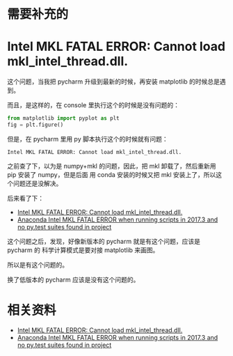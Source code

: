 # 需要补充的


# Intel MKL FATAL ERROR: Cannot load mkl_intel_thread.dll.

这个问题，当我把 pycharm 升级到最新的时候，再安装 matplotlib 的时候总是遇到。

而且，是这样的，在 console 里执行这个的时候是没有问题的：

```py
from matplotlib import pyplot as plt
fig = plt.figure()
```

但是，在 pycharm 里用 py 脚本执行这个的时候就有问题：

```
Intel MKL FATAL ERROR: Cannot load mkl_intel_thread.dll.
```

之前查了下，以为是 numpy+mkl 的问题，因此，把 mkl 卸载了，然后重新用 pip 安装了 numpy，但是后面 用 conda 安装的时候又把 mkl 安装上了，所以这个问题还是没解决。

后来看了下：

- [Intel MKL FATAL ERROR: Cannot load mkl_intel_thread.dll. ](https://intellij-support.jetbrains.com/hc/en-us/community/posts/360000365510-Intel-MKL-FATAL-ERROR-Cannot-load-mkl-intel-thread-dll-)
- [Anaconda Intel MKL FATAL ERROR when running scripts in 2017.3 and no py.test suites found in project](https://youtrack.jetbrains.com/issue/PY-27466)

这个问题之后，发现，好像新版本的 pycharm 就是有这个问题，应该是 pycharm 的 科学计算模式是要对接 matplotlib 来画图。

所以是有这个问题的。

换了低版本的 pycharm 应该是没有这个问题的。


# 相关资料

- [Intel MKL FATAL ERROR: Cannot load mkl_intel_thread.dll. ](https://intellij-support.jetbrains.com/hc/en-us/community/posts/360000365510-Intel-MKL-FATAL-ERROR-Cannot-load-mkl-intel-thread-dll-)
- [Anaconda Intel MKL FATAL ERROR when running scripts in 2017.3 and no py.test suites found in project](https://youtrack.jetbrains.com/issue/PY-27466)
